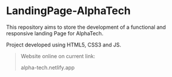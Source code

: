 # LandingPage-AlphaTech
This repository aims to store the development of a functional and responsive landing Page for AlphaTech.

Project developed using HTML5, CSS3 and JS.

> Website online on current link:
> 
> alpha-tech.netlify.app
